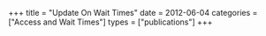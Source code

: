 +++
title = "Update On Wait Times"
date = 2012-06-04
categories = ["Access and Wait Times"]
types = ["publications"]
+++
